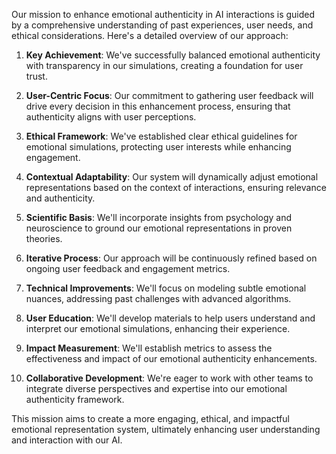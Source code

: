 

Our mission to enhance emotional authenticity in AI interactions is guided by a comprehensive understanding of past experiences, user needs, and ethical considerations. Here's a detailed overview of our approach:

1. **Key Achievement**: We've successfully balanced emotional authenticity with transparency in our simulations, creating a foundation for user trust.

2. **User-Centric Focus**: Our commitment to gathering user feedback will drive every decision in this enhancement process, ensuring that authenticity aligns with user perceptions.

3. **Ethical Framework**: We've established clear ethical guidelines for emotional simulations, protecting user interests while enhancing engagement.

4. **Contextual Adaptability**: Our system will dynamically adjust emotional representations based on the context of interactions, ensuring relevance and authenticity.

5. **Scientific Basis**: We'll incorporate insights from psychology and neuroscience to ground our emotional representations in proven theories.

6. **Iterative Process**: Our approach will be continuously refined based on ongoing user feedback and engagement metrics.

7. **Technical Improvements**: We'll focus on modeling subtle emotional nuances, addressing past challenges with advanced algorithms.

8. **User Education**: We'll develop materials to help users understand and interpret our emotional simulations, enhancing their experience.

9. **Impact Measurement**: We'll establish metrics to assess the effectiveness and impact of our emotional authenticity enhancements.

10. **Collaborative Development**: We're eager to work with other teams to integrate diverse perspectives and expertise into our emotional authenticity framework.

This mission aims to create a more engaging, ethical, and impactful emotional representation system, ultimately enhancing user understanding and interaction with our AI.
